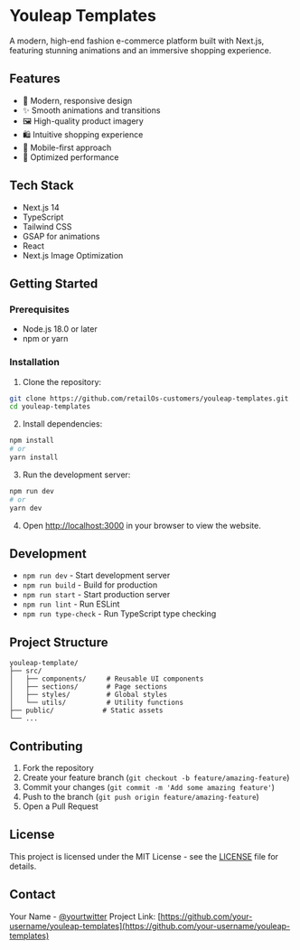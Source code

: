 # Youleap Templates

A modern, high-end fashion e-commerce platform built with Next.js, featuring stunning animations and an immersive shopping experience.

## Features

- 🎨 Modern, responsive design
- ✨ Smooth animations and transitions
- 🖼️ High-quality product imagery
- 🛍️ Intuitive shopping experience
- 📱 Mobile-first approach
- 🚀 Optimized performance

## Tech Stack

- Next.js 14
- TypeScript
- Tailwind CSS
- GSAP for animations
- React
- Next.js Image Optimization

## Getting Started

### Prerequisites

- Node.js 18.0 or later
- npm or yarn

### Installation

1. Clone the repository:

```bash
git clone https://github.com/retailOs-customers/youleap-templates.git
cd youleap-templates
```

2. Install dependencies:

```bash
npm install
# or
yarn install
```

3. Run the development server:

```bash
npm run dev
# or
yarn dev
```

4. Open [http://localhost:3000](http://localhost:3000) in your browser to view the website.

## Development

- `npm run dev` - Start development server
- `npm run build` - Build for production
- `npm run start` - Start production server
- `npm run lint` - Run ESLint
- `npm run type-check` - Run TypeScript type checking

## Project Structure

```
youleap-template/
├── src/
│   ├── components/     # Reusable UI components
│   ├── sections/       # Page sections
│   ├── styles/         # Global styles
│   └── utils/          # Utility functions
├── public/            # Static assets
└── ...
```

## Contributing

1. Fork the repository
2. Create your feature branch (`git checkout -b feature/amazing-feature`)
3. Commit your changes (`git commit -m 'Add some amazing feature'`)
4. Push to the branch (`git push origin feature/amazing-feature`)
5. Open a Pull Request

## License

This project is licensed under the MIT License - see the [LICENSE](LICENSE) file for details.

## Contact

Your Name - [@yourtwitter](https://twitter.com/yourtwitter)
Project Link: [https://github.com/your-username/youleap-templates](https://github.com/your-username/youleap-templates)
